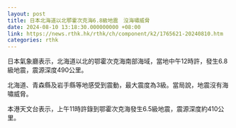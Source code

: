 ```yaml
---
layout: post
title: 日本北海道以北鄂霍次克海6.8級地震　沒海嘯威脅
date: 2024-08-10 13:18:30.000000000 +08:00
link: https://news.rthk.hk/rthk/ch/component/k2/1765621-20240810.htm
categories: rthk
---
```


日本氣象廳表示，北海道以北的鄂霍次克海南部海域，當地中午12時許，發生6.8級地震，震源深度490公里。

北海道、青森縣及岩手縣等地感受到震動，最大震度為3級。當局說，地震沒有海嘯威脅。

本港天文台表示，上午11時許錄到鄂霍次克海發生6.5級地震，震源深度約410公里。
